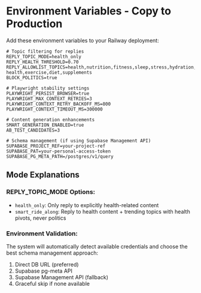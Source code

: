 # Environment Variables - Copy to Production

Add these environment variables to your Railway deployment:

```env
# Topic filtering for replies
REPLY_TOPIC_MODE=health_only
REPLY_HEALTH_THRESHOLD=0.70
REPLY_ALLOWLIST_TOPICS=health,nutrition,fitness,sleep,stress,hydration,habits,metabolism,recovery,wellness,mental health,exercise,diet,supplements
BLOCK_POLITICS=true

# Playwright stability settings
PLAYWRIGHT_PERSIST_BROWSER=true
PLAYWRIGHT_MAX_CONTEXT_RETRIES=3
PLAYWRIGHT_CONTEXT_RETRY_BACKOFF_MS=800
PLAYWRIGHT_CONTEXT_TIMEOUT_MS=300000

# Content generation enhancements
SMART_GENERATION_ENABLED=true
AB_TEST_CANDIDATES=3

# Schema management (if using Supabase Management API)
SUPABASE_PROJECT_REF=your-project-ref
SUPABASE_PAT=your-personal-access-token
SUPABASE_PG_META_PATH=/postgres/v1/query
```

## Mode Explanations

### REPLY_TOPIC_MODE Options:
- `health_only`: Only reply to explicitly health-related content
- `smart_ride_along`: Reply to health content + trending topics with health pivots, never politics

### Environment Validation:
The system will automatically detect available credentials and choose the best schema management approach:
1. Direct DB URL (preferred)
2. Supabase pg-meta API
3. Supabase Management API (fallback)
4. Graceful skip if none available
